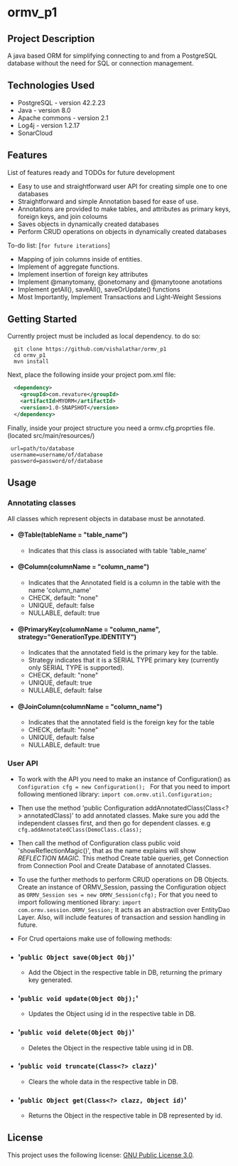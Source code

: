 # ormv_p1

## Project Description
A java based ORM for simplifying connecting to and from a PostgreSQL database without the need for SQL or connection management. 

## Technologies Used

* PostgreSQL - version 42.2.23  
* Java - version 8.0  
* Apache commons - version 2.1
* Log4j - version 1.2.17
* SonarCloud

## Features

List of features ready and TODOs for future development  

* Easy to use and straightforward user API for creating simple one to one databases 
* Straightforward and simple Annotation based for ease of use. 
* Annotations are provided to make tables, and attributes as primary keys, foreign keys, and join coloums
* Saves objects in dynamically created databases
* Perform CRUD operations on objects in dynamically created databases

To-do list: [`for future iterations`]
* Mapping of join columns inside of entities.    
* Implement of aggregate functions.  
* Implement insertion of foreign key attributes
* Implement @manytomany, @onetomany and @manytoone anotations 
* Implement getAll(), saveAll(), saveOrUpdate() functions
* Most Importantly, Implement Transactions and Light-Weight Sessions

## Getting Started  
Currently project must be included as local dependency. to do so:
```shell
  git clone https://github.com/vishalathar/ormv_p1
  cd ormv_p1
  mvn install
```
Next, place the following inside your project pom.xml file:
```XML
  <dependency>
    <groupId>com.revature</groupId>
    <artifactId>MYORM</artifactId>
    <version>1.0-SNAPSHOT</version>
  </dependency>

```

Finally, inside your project structure you need a ormv.cfg.proprties file. 
 (located src/main/resources/)
 ``` 
  url=path/to/database
  username=username/of/database
  password=password/of/database  
  ```
  
## Usage  
  ### Annotating classes  
  All classes which represent objects in database must be annotated.
   - #### @Table(tableName = "table_name")  
      - Indicates that this class is associated with table 'table_name'  
   - #### @Column(columnName = "column_name")  
      - Indicates that the Annotated field is a column in the table with the name 'column_name'
      - CHECK, default: "none"
      - UNIQUE, default: false
      - NULLABLE, default: true
   - #### @PrimaryKey(columnName = "column_name", strategy="GenerationType.IDENTITY") 
      - Indicates that the annotated field is the primary key for the table.
      - Strategy indicates that it is a SERIAL TYPE primary key (currently only SERIAL TYPE is supported).
      - CHECK, default: "none"
      - UNIQUE, default: true
      - NULLABLE, default: false
   - #### @JoinColumn(columnName = "column_name") 
      - Indicates that the annotated field is the foreign key for the table
      - CHECK, default: "none"
      - UNIQUE, default: false
      - NULLABLE, default: true

  ### User API  
  - To work with the API you need to make an instance of Configuration() as
    ```Configuration cfg = new Configuration(); ```
    For that you need to import following mentioned library:
    ``` import com.ormv.util.Configuration; ```
  - Then use the method 'public Configuration<T> addAnnotatedClass(Class<?> annotatedClass)' to add annotated classes. Make sure you add the independent classes first,
  and then go for dependent classes. e.g
    ```cfg.addAnnotatedClass(DemoClass.class);```
  - Then call the method of Configuration class public void 'showReflectionMagic()', that as the name explains will show *REFLECTION MAGIC*.
  This method Create table queries, get Connection from Connection Pool and Create Database of annotated Classes.
  - To use the further methods to perform CRUD operations on DB Objects. Create an instance of ORMV_Session, passing the Configuration object as
    ```ORMV_Session ses = new ORMV_Session(cfg);```
    For that you need to import following mentioned library:
    ```import com.ormv.session.ORMV_Session;```
    It acts as an abstraction over EntityDao Layer. Also, will include features of transaction and session handling in future.
  - For Crud opertaions make use of following methods:
  
  - ### '```public Object save(Object Obj)```'
      - Add the Object in the respective table in DB, returning the primary key generated.
  - ### '```public void update(Object Obj);```'
      - Updates the Object using id in the respective table in DB.
  - ### '```public void delete(Object Obj)```'
      - Deletes the Object in the respective table using id in DB.
  - ### '```public void truncate(Class<?> clazz)```'
      - Clears the whole data in the respective table in DB.
  - ### '```public Object get(Class<?> clazz, Object id)```'
      - Returns the Object in the respective table in DB represented by id.


## License

This project uses the following license: [GNU Public License 3.0](https://www.gnu.org/licenses/gpl-3.0.en.html).
